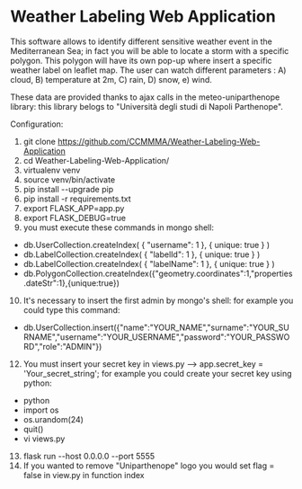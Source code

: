 # Weather Labeling Web Application

This software allows to identify different sensitive weather event in the Mediterranean Sea; in fact you will be able to locate a storm with a specific polygon. This polygon will have its own pop-up where insert a specific weather label on leaflet map. 
The user can watch different parameters :
A) cloud,
B) temperature at 2m,
C) rain,
D) snow,
e) wind.

These data are provided thanks to ajax calls in the meteo-uniparthenope library: this library belogs to "Università degli studi di Napoli Parthenope".

Configuration:

1. git clone https://github.com/CCMMMA/Weather-Labeling-Web-Application
2. cd Weather-Labeling-Web-Application/
3. virtualenv venv
4. source venv/bin/activate
5. pip install --upgrade pip
6. pip install -r requirements.txt
7. export FLASK_APP=app.py
8. export FLASK_DEBUG=true
11. you must execute these commands in mongo shell:

- db.UserCollection.createIndex( { "username": 1 }, { unique: true } )
- db.LabelCollection.createIndex( { "labelId": 1 }, { unique: true } )
- db.LabelCollection.createIndex( { "labelName": 1 }, { unique: true } )
- db.PolygonCollection.createIndex({"geometry.coordinates":1,"properties.dateStr":1},{unique:true})

10. It's necessary to insert the first admin by mongo's shell:
for example you could type this command:

- db.UserCollection.insert({"name":"YOUR_NAME","surname":"YOUR_SURNAME","username":"YOUR_USERNAME","password":"YOUR_PASSWORD","role":"ADMIN"})

12. You must insert your secret key in views.py --> app.secret_key = 'Your_secret_string'; for example you could create your secret key using python:

- python
- import os
- os.urandom(24)
- quit()
- vi views.py
 
13. flask run --host 0.0.0.0  --port 5555
14. If you wanted to remove "Uniparthenope" logo you would set flag = false in view.py in function index
